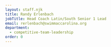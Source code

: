 ```yaml
---
layout: staff.njk
title: Randy Erlenbach
jobTitle: Head Coach Latin/South Senior 1 Lead
email: rerlenbach@swimmaccarolina.org
department:
  - competitive-team-leadership
order: 0
---
```

